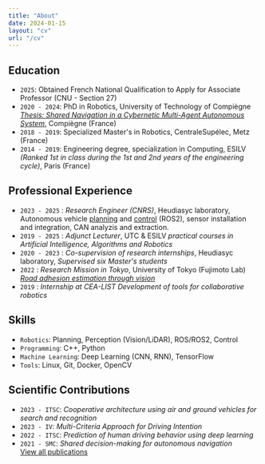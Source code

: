 ```yaml
---
title: "About"
date: 2024-01-15
layout: "cv"
url: "/cv"
---
```


## <i class="bi bi-mortarboard me-3"></i> Education  
- `2025`: Obtained French National Qualification to Apply for Associate Professor (CNU - Section 27)
- `2020 - 2024`: PhD in Robotics, University of Technology of Compiègne *[Thesis: Shared Navigation in a Cybernetic Multi-Agent Autonomous System](/articles/article_thesis/)*, Compiègne (France)
- `2018 - 2019`: Specialized Master's in Robotics, CentraleSupélec, Metz (France) 
- `2014 - 2019`: Engineering degree, specialization in Computing, ESILV *(Ranked 1st in class during the 1st and 2nd years of the engineering cycle)*, Paris (France)  

## <i class="bi bi-briefcase me-3"></i> Professional Experience  
- `2023 - 2025` : *Research Engineer (CNRS)*, Heudiasyc laboratory, Autonomous vehicle [planning](/projects/project_autosys_local-planning/) and [control](/projects/project_autosys_control/) (ROS2), sensor installation and integration, CAN analyzis and extraction.
- `2019 - 2025` : *Adjunct Lecturer*, UTC & ESILV *practical courses in Artificial Intelligence, Algorithms and Robotics*  
- `2020 - 2023` : *Co-supervision of research internships*, Heudiasyc laboratory, *Supervised six Master's students*  
- `2022` : *Research Mission in Tokyo*, University of Tokyo (Fujimoto Lab)  *[Road adhesion estimation through vision](/projects/project_friction-detection/)*  
- `2019` : *Internship at CEA-LIST*  *Development of tools for collaborative robotics*  

## <i class="bi bi-laptop me-3"></i> Skills  
- `Robotics`: Planning, Perception (Vision/LiDAR), ROS/ROS2, Control
- `Programming`: C++, Python  
- `Machine Learning`: Deep Learning (CNN, RNN), TensorFlow  
- `Tools`: Linux, Git, Docker, OpenCV  

## <i class="bi bi-book-half me-3"></i> Scientific Contributions  
- `2023 - ITSC`: *Cooperative architecture using air and ground vehicles for search and recognition*  
- `2023 - IV`: *Multi-Criteria Approach for Driving Intention*  
- `2022 - ITSC`: *Prediction of human driving behavior using deep learning*  
- `2021 - SMC`: *Shared decision-making for autonomous navigation*  
<i class="bi bi-journal-text"></i> [View all publications](/articles/)

